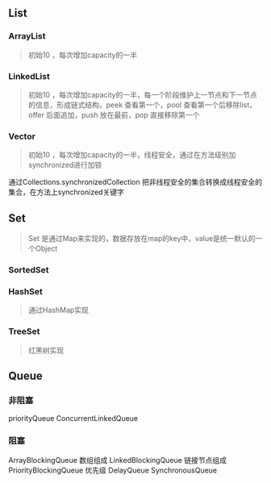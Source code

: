 ## List

### ArrayList
> 初始10 ，每次增加capacity的一半
### LinkedList
> 初始10 ，每次增加capacity的一半，每一个阶段维护上一节点和下一节点的信息，形成链式结构，peek 查看第一个，pool 查看第一个后移除list，offer 后面追加，push 放在最前，pop 直接移除第一个
### Vector
> 初始10 ，每次增加capacity的一半，线程安全，通过在方法级别加synchronized进行加锁

通过Collections.synchronizedCollection 把非线程安全的集合转换成线程安全的集合，在方法上synchronized关键字

## Set
> Set 是通过Map来实现的，数据存放在map的key中，value是统一默认的一个Object
### SortedSet

### HashSet 
> 通过HashMap实现

### TreeSet
> 红黑树实现 


## Queue

### 非阻塞
priorityQueue
ConcurrentLinkedQueue
### 阻塞 
ArrayBlockingQueue 数组组成
LinkedBlockingQueue 链接节点组成
PriorityBlockingQueue 优先级
DelayQueue
SynchronousQueue